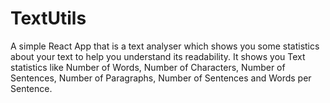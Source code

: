# TextUtils

A simple React App that is a text analyser which shows you some statistics about your text to help you understand its readability. It shows you Text statistics like Number of Words, Number of Characters, Number of Sentences, Number of Paragraphs, Number of Sentences and Words per Sentence.
